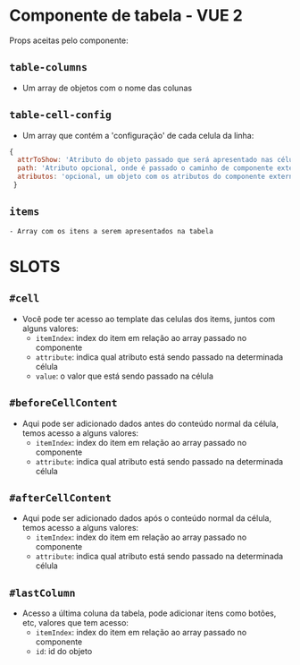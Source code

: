 # Componente de tabela - VUE 2

Props aceitas pelo componente: 

## `table-columns` 
  - Um array de objetos com o nome das colunas

## `table-cell-config`
  - Um array que contém a 'configuração' de cada celula da linha:
  ```javascript 
  {
    attrToShow: 'Atributo do objeto passado que será apresentado nas célula de terminada coluna',
    path: 'Atributo opcional, onde é passado o caminho de componente externo que pode ser adicionado na célula',
    atributos: 'opcional, um objeto com os atributos do componente externo a ser renderizado',
   }
   ```
   
## `items`
    - Array com os itens a serem apresentados na tabela
    
    
# SLOTS

## `#cell`
  - Você pode ter acesso ao template das celulas dos items, juntos com alguns valores: 
     * `itemIndex`: index do item em relação ao array passado no componente
     * `attribute`: indica qual atributo está sendo passado na determinada célula
     * `value`: o valor que está sendo passado na célula
     
## `#beforeCellContent`
  - Aqui pode ser adicionado dados antes do conteúdo normal da célula, temos acesso a alguns valores:
     * `itemIndex`: index do item em relação ao array passado no componente
     * `attribute`: indica qual atributo está sendo passado na determinada célula
     
## `#afterCellContent`
  - Aqui pode ser adicionado dados após o conteúdo normal da célula, temos acesso a alguns valores:
     * `itemIndex`: index do item em relação ao array passado no componente
     * `attribute`: indica qual atributo está sendo passado na determinada célula
     
## `#lastColumn`
  - Acesso a última coluna da tabela, pode adicionar itens como botões, etc, valores que tem acesso:
     * `itemIndex`: index do item em relação ao array passado no componente
     * `id`: id do objeto
